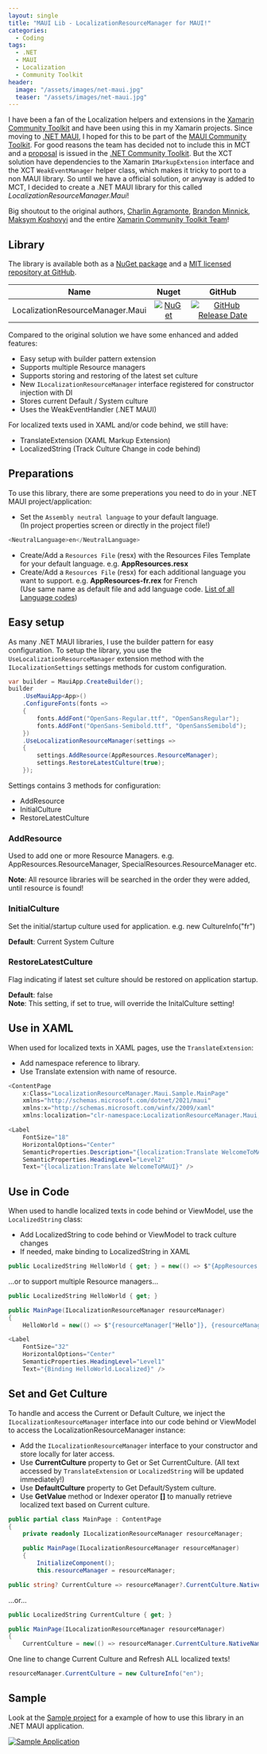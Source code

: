 ```yaml
---
layout: single
title: "MAUI Lib - LocalizationResourceManager for MAUI!"
categories:
  - Coding
tags:
  - .NET
  - MAUI
  - Localization
  - Community Toolkit
header:
  image: "/assets/images/net-maui.jpg"
  teaser: "/assets/images/net-maui.jpg"
---
```


I have been a fan of the Localization helpers and extensions in the [Xamarin Community Toolkit](https://github.com/xamarin/XamarinCommunityToolkit) and have been using this in my Xamarin projects. Since moving to [.NET MAUI](https://github.com/dotnet/maui), I hoped for this to be part of the [MAUI Community Toolkit](https://github.com/CommunityToolkit/Maui). For good reasons the team has decided not to include this in MCT and a [proposal](https://github.com/CommunityToolkit/dotnet/issues/312) is issued in the [.NET Community Toolkit](https://github.com/CommunityToolkit/dotnet). But the XCT solution have dependencies to the Xamarin `IMarkupExtension` interface and the XCT `WeakEventManager` helper class, which makes it tricky to port to a non MAUI library. So until we have a official solution, or anyway is added to MCT, I decided to create a .NET MAUI library for this called *LocalizationResourceManager.Maui*!

Big shoutout to the original authors, [Charlin Agramonte](https://github.com/Char0394), [Brandon Minnick](https://github.com/brminnick), [Maksym Koshovyi](https://github.com/maxkoshevoi) and the entire [Xamarin Community Toolkit Team](https://github.com/xamarin/XamarinCommunityToolkit/graphs/contributors)!

## Library
The library is available both as a [NuGet package](https://www.nuget.org/packages/LocalizationResourceManager.Maui/) and a [MIT licensed repository at GitHub](https://github.com/SirJohnK/LocalizationResourceManager.Maui).

|Name|Nuget|GitHub
| ------------------- | :------------------: | :------------------: |
|LocalizationResourceManager.Maui|[![NuGet](https://buildstats.info/nuget/LocalizationResourceManager.Maui?includePreReleases=true)](https://www.nuget.org/packages/LocalizationResourceManager.Maui/)|[![GitHub Release Date](https://img.shields.io/github/v/release/sirjohnk/LocalizationResourceManager.Maui)](https://github.com/SirJohnK/LocalizationResourceManager.Maui)|

Compared to the original solution we have some enhanced and added features:
- Easy setup with builder pattern extension
- Supports multiple Resource managers
- Supports storing and restoring of the latest set culture
- New `ILocalizationResourceManager` interface registered for constructor injection with DI
- Stores current Default / System culture
- Uses the WeakEventHandler (.NET MAUI)

For localized texts used in XAML and/or code behind, we still have:
- TranslateExtension (XAML Markup Extension)
- LocalizedString (Track Culture Change in code behind)

## Preparations
To use this library, there are some preperations you need to do in your .NET MAUI project/application:
- Set the `Assembly neutral language` to your default language.<br>
(In project properties screen or directly in the project file!)<br>

```csharp
<NeutralLanguage>en</NeutralLanguage>
```

- Create/Add a `Resources File` (resx) with the Resources Files Template for your default language. e.g. **AppResources.resx**
- Create/Add a `Resources File` (resx) for each additional language you want to support. e.g. **AppResources-fr.rex** for French<br>(Use same name as default file and add language code. [List of all Language codes](https://msdn.microsoft.com/en-us/goglobal/bb964664.aspx))

## Easy setup
As many .NET MAUI libraries, I use the builder pattern for easy configuration. To setup the library, you use the `UseLocalizationResourceManager` extension method with the `ILocalizationSettings` settings methods for custom configuration.
```csharp
var builder = MauiApp.CreateBuilder();
builder
    .UseMauiApp<App>()
    .ConfigureFonts(fonts =>
    {
        fonts.AddFont("OpenSans-Regular.ttf", "OpenSansRegular");
        fonts.AddFont("OpenSans-Semibold.ttf", "OpenSansSemibold");
    })
    .UseLocalizationResourceManager(settings =>
    {
        settings.AddResource(AppResources.ResourceManager);
        settings.RestoreLatestCulture(true);
    });
```
Settings contains 3 methods for configuration:
- AddResource
- InitialCulture
- RestoreLatestCulture

### AddResource
Used to add one or more Resource Managers. e.g. AppResources.ResourceManager, SpecialResources.ResourceManager etc.

**Note**: All resource libraries will be searched in the order they were added, until resource is found!
### InitialCulture
Set the initial/startup culture used for application. e.g. new CultureInfo("fr")

**Default**: Current System Culture
### RestoreLatestCulture
Flag indicating if latest set culture should be restored on application startup.

**Default**: false<br>
**Note**: This setting, if set to true, will override the InitalCulture setting!

## Use in XAML
When used for localized texts in XAML pages, use the `TranslateExtension`:
- Add namespace reference to library.
- Use Translate extension with name of resource.

```csharp
<ContentPage
    x:Class="LocalizationResourceManager.Maui.Sample.MainPage"
    xmlns="http://schemas.microsoft.com/dotnet/2021/maui"
    xmlns:x="http://schemas.microsoft.com/winfx/2009/xaml"
    xmlns:localization="clr-namespace:LocalizationResourceManager.Maui;assembly=LocalizationResourceManager.Maui">
```
```csharp
<Label
    FontSize="18"
    HorizontalOptions="Center"
    SemanticProperties.Description="{localization:Translate WelcomeToMAUI}"
    SemanticProperties.HeadingLevel="Level2"
    Text="{localization:Translate WelcomeToMAUI}" />
```

## Use in Code
When used to handle localized texts in code behind or ViewModel, use the `LocalizedString` class:
- Add LocalizedString to code behind or ViewModel to track culture changes
- If needed, make binding to LocalizedString in XAML

```csharp
public LocalizedString HelloWorld { get; } = new(() => $"{AppResources.Hello}, {AppResources.World}!");
```
...or to support multiple Resource managers...
```csharp
public LocalizedString HelloWorld { get; }

public MainPage(ILocalizationResourceManager resourceManager)
{
    HelloWorld = new(() => $"{resourceManager["Hello"]}, {resourceManager["World"]}!");
```
```csharp
<Label
    FontSize="32"
    HorizontalOptions="Center"
    SemanticProperties.HeadingLevel="Level1"
    Text="{Binding HelloWorld.Localized}" />
```

## Set and Get Culture
To handle and access the Current or Default Culture, we inject the `ILocalizationResourceManager` interface into our code behind or ViewModel to access the LocalizationResourceManager instance:
- Add the `ILocalizationResourceManager` interface to your constructor and store locally for later access.
- Use **CurrentCulture** property to Get or Set CurrentCulture. (All text accessed by `TranslateExtension` or `LocalizedString` will be updated immediately!)
- Use **DefaultCulture** property to Get Default/System culture.
- Use **GetValue** method or Indexer operator **[]** to manually retrieve localized text based on Current culture.

```csharp
public partial class MainPage : ContentPage
{
    private readonly ILocalizationResourceManager resourceManager;

    public MainPage(ILocalizationResourceManager resourceManager)
    {
        InitializeComponent();
        this.resourceManager = resourceManager;
```
```csharp
public string? CurrentCulture => resourceManager?.CurrentCulture.NativeName;
```
...or...
```csharp
public LocalizedString CurrentCulture { get; }

public MainPage(ILocalizationResourceManager resourceManager)
{
    CurrentCulture = new(() => resourceManager.CurrentCulture.NativeName);
```
One line to change Current Culture and Refresh ALL localized texts!
```csharp
resourceManager.CurrentCulture = new CultureInfo("en");
```

## Sample
Look at the [Sample project](https://github.com/SirJohnK/LocalizationResourceManager.Maui/tree/main/LocalizationResourceManager.Maui.Sample) for a example of how to use this library in an .NET MAUI application.

[![Sample Application](/assets/images/LocalizationResourceManager.gif)](https://github.com/SirJohnK/LocalizationResourceManager.Maui/tree/main/LocalizationResourceManager.Maui.Sample)
